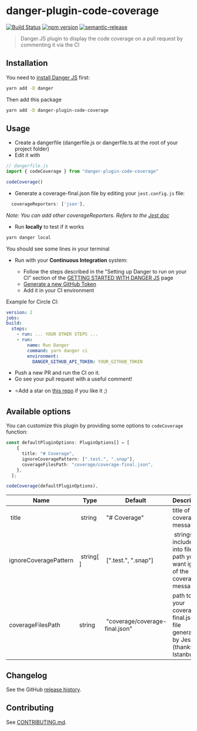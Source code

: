 # danger-plugin-code-coverage

[![Build Status](https://travis-ci.org/Spoutnik97/danger-plugin-code-coverage.svg?branch=master)](https://travis-ci.org/Spoutnik97/danger-plugin-code-coverage)
[![npm version](https://badge.fury.io/js/danger-plugin-code-coverage.svg)](https://badge.fury.io/js/danger-plugin-code-coverage)
[![semantic-release](https://img.shields.io/badge/%20%20%F0%9F%93%A6%F0%9F%9A%80-semantic--release-e10079.svg)](https://github.com/semantic-release/semantic-release)

> Danger.JS plugin to display the code coverage on a pull request by commenting it via the CI

## Installation

You need to [install Danger JS](https://danger.systems/js/guides/getting_started.html) first:

```sh
yarn add -D danger
```

Then add this package

```sh
yarn add -D danger-plugin-code-coverage
```

## Usage

- Create a dangerfile (dangerfile.js or dangerfile.ts at the root of your project folder)
- Edit it with

```javascript
// dangerfile.js
import { codeCoverage } from "danger-plugin-code-coverage"

codeCoverage()
```

- Generate a coverage-final.json file by editing your `jest.config.js` file:

```javascript
  coverageReporters: ['json'],

```

_Note: You can add other coverageReporters. Refers to the [Jest doc](https://jestjs.io/docs/en/configuration#coveragereporters-arraystring--stringany)_

- Run **locally** to test if it works

```sh
yarn danger local
```

You should see some lines in your terminal

- Run with your **Continuous Integration** system:

  - Follow the steps described in the "Setting up Danger to run on your CI" section of the [GETTING STARTED WITH DANGER JS](https://danger.systems/js/guides/getting_started.html) page
  - [Generate a new GitHub Token](https://github.com/settings/tokens)
  - Add it in your CI environment

Example for Circle CI:

```yaml
version: 2
jobs:
build:
  steps:
    - run: ... YOUR OTHER STEPS ...
    - run:
        name: Run Danger
        command: yarn danger ci
        environment:
          DANGER_GITHUB_API_TOKEN: YOUR_GITHUB_TOKEN
```

- Push a new PR and run the CI on it.
- Go see your pull request with a useful comment!

* ⭐️Add a star on [this repo](https://github.com/Spoutnik97/code-coverage-dangerjs-plugin) if you like it ;)

## Available options

You can customize this plugin by providing some options to `codeCoverage` function:

```typescript
const defaultPluginOptions: PluginOptions[] = [
    {
      title: "# Coverage",
      ignoreCoveragePattern: [".test.", ".snap"],
      coverageFilesPath: "coverage/coverage-final.json",
    },
  ];

codeCoverage(defaultPluginOptions),
```

| Name                  |  Type      | Default                         | Description                                                                  |
| --------------------- | ---------- | ------------------------------- | ---------------------------------------------------------------------------- |
|  title                |  string    |  "# Coverage"                   | title of the coverage message                                                |
| ignoreCoveragePattern |  string[ ] |  [".test.", ".snap"]            |  strings included into file path you want ignore of the coverage message     |
| coverageFilesPath     | string     |  "coverage/coverage-final.json" | path to your coverage-final.json file generated by Jest (thanks to Istanbul) |

## Changelog

See the GitHub [release history](https://github.com/Spoutnik97/danger-plugin-code-coverage/releases).

## Contributing

See [CONTRIBUTING.md](CONTRIBUTING.md).
